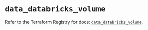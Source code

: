# `data_databricks_volume`

Refer to the Terraform Registry for docs: [`data_databricks_volume`](https://registry.terraform.io/providers/databricks/databricks/1.79.1/docs/data-sources/volume).
